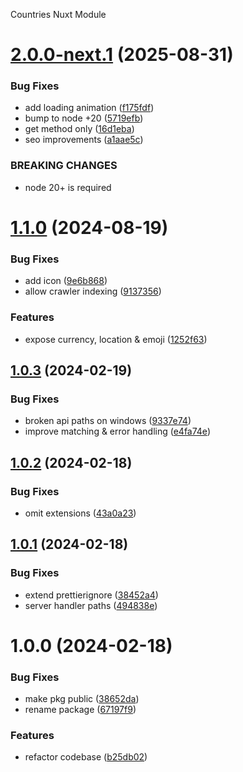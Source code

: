 Countries Nuxt Module

# [2.0.0-next.1](https://github.com/xamu-co/countries-api/compare/v1.1.0...v2.0.0-next.1) (2025-08-31)


### Bug Fixes

* add loading animation ([f175fdf](https://github.com/xamu-co/countries-api/commit/f175fdf74c847796d0ccd09b9163ac408143f0ab))
* bump to node +20 ([5719efb](https://github.com/xamu-co/countries-api/commit/5719efb81c310caaf91d18789434d8ca0553e528))
* get method only ([16d1eba](https://github.com/xamu-co/countries-api/commit/16d1eba3ba97fc476016157b46cdb747788c2c7d))
* seo improvements ([a1aae5c](https://github.com/xamu-co/countries-api/commit/a1aae5c344f5dfb7d22c156354f50d8c7247c2a2))


### BREAKING CHANGES

* node 20+ is required

# [1.1.0](https://github.com/vis97c/countries-api/compare/v1.0.3...v1.1.0) (2024-08-19)


### Bug Fixes

* add icon ([9e6b868](https://github.com/vis97c/countries-api/commit/9e6b8680174eafea116ba5358ee2958497a2cc16))
* allow crawler indexing ([9137356](https://github.com/vis97c/countries-api/commit/91373564c6b971c20e2d66d7123f3b49dc6f47ae))


### Features

* expose currency, location & emoji ([1252f63](https://github.com/vis97c/countries-api/commit/1252f639c2e5afdf406d01ea327f06c1facb7db5))

## [1.0.3](https://github.com/vis97c/countries-api/compare/v1.0.2...v1.0.3) (2024-02-19)


### Bug Fixes

* broken api paths on windows ([9337e74](https://github.com/vis97c/countries-api/commit/9337e744aef0632fec520e6ef481168ba843a56b))
* improve matching & error handling ([e4fa74e](https://github.com/vis97c/countries-api/commit/e4fa74efcaa11146017c14b90fa22528502b16e9))

## [1.0.2](https://github.com/vis97c/countries-api/compare/v1.0.1...v1.0.2) (2024-02-18)


### Bug Fixes

* omit extensions ([43a0a23](https://github.com/vis97c/countries-api/commit/43a0a23641635060af7cb9e673ae59bc7783a8e4))

## [1.0.1](https://github.com/vis97c/countries-api/compare/v1.0.0...v1.0.1) (2024-02-18)


### Bug Fixes

* extend prettierignore ([38452a4](https://github.com/vis97c/countries-api/commit/38452a4b37f78136c7f26738b2c69ac694e117c3))
* server handler paths ([494838e](https://github.com/vis97c/countries-api/commit/494838e9003d7c13f25cf012a7a2645128e38633))

# 1.0.0 (2024-02-18)


### Bug Fixes

* make pkg public ([38652da](https://github.com/vis97c/countries-api/commit/38652da07d1f99600845eb2e91fb0763a1e3334c))
* rename package ([67197f9](https://github.com/vis97c/countries-api/commit/67197f9e77fc2a51215d5ab940575781d61b8520))


### Features

* refactor codebase ([b25db02](https://github.com/vis97c/countries-api/commit/b25db02d985b472ae225b5d7325b370a1b369699))
